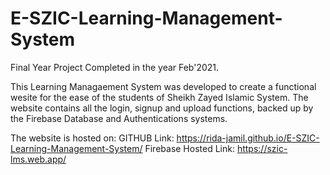 # E-SZIC-Learning-Management-System
Final Year Project Completed in the year Feb'2021.

This Learning Managaement System was developed to create a functional wesite for the ease of the students of Sheikh Zayed Islamic System. 
The website contains all the login, signup and upload functions, backed up by the Firebase Database and Authentications systems. 

The website is hosted on:
GITHUB Link: https://rida-jamil.github.io/E-SZIC-Learning-Management-System/
Firebase Hosted Link: https://szic-lms.web.app/
